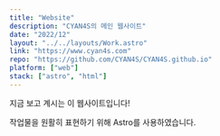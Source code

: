 ```yaml
---
title: "Website"
description: "CYAN4S의 메인 웹사이트"
date: "2022/12"
layout: "../../layouts/Work.astro"
link: "https://www.cyan4s.com"
repo: "https://github.com/CYAN4S/CYAN4S.github.io"
platform: ["web"]
stack: ["astro", "html"]
---
```


지금 보고 계시는 이 웹사이트입니다!

작업물을 원활히 표현하기 위해 Astro를 사용하였습니다.
